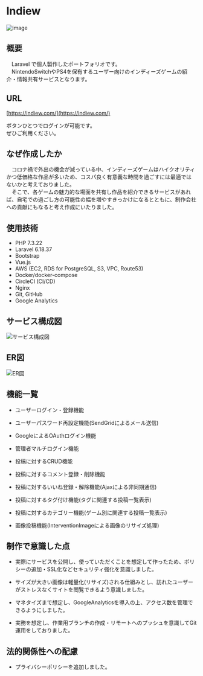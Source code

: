 # Indiew

![image](https://trip-switch-bucket.s3-ap-northeast-1.amazonaws.com/20201007051004_indiew_github.jpeg)

## 概要

　Laravel で個人製作したポートフォリオです。  
　NintendoSwitchやPS4を保有するユーザー向けのインディーズゲームの紹介・情報共有サービスとなります。

## URL

[https://indiew.com/](https://indiew.com/)

ボタンひとつでログインが可能です。  
ぜひご利用ください。

## なぜ作成したか

　コロナ禍で外出の機会が減っている中、インディーズゲームはハイクオリティかつ低価格な作品が多いため、コスパ良く有意義な時間を過ごすには最適ではないかと考えておりました。  
　そこで、各ゲームの魅力的な場面を共有し作品を紹介できるサービスがあれば、自宅での過ごし方の可能性の幅を増やすきっかけになるとともに、制作会社への貢献にもなると考え作成にいたりました。

## 使用技術

- PHP 7.3.22
- Laravel 6.18.37
- Bootstrap
- Vue.js
- AWS (EC2, RDS for PostgreSQL, S3, VPC, Route53)
- Docker/docker-compose
- CircleCI (CI/CD)
- Nginx
- Git, GitHub
- Google Analytics

## サービス構成図

![サービス構成図](https://trip-switch-bucket.s3-ap-northeast-1.amazonaws.com/20201007035453_indiew_back.png)

## ER図

![ER図](https://trip-switch-bucket.s3-ap-northeast-1.amazonaws.com/indiew_erd2_202010200130.png)

## 機能一覧

- ユーザーログイン・登録機能

- ユーザーパスワード再設定機能(SendGridによるメール送信)

- GoogleによるOAuthログイン機能

- 管理者マルチログイン機能

- 投稿に対するCRUD機能

- 投稿に対するコメント登録・削除機能

- 投稿に対するいいね登録・解除機能(Ajaxによる非同期通信)

- 投稿に対するタグ付け機能(タグに関連する投稿一覧表示)

- 投稿に対するカテゴリー機能(ゲーム別に関連する投稿一覧表示)

- 画像投稿機能(InterventionImageによる画像のリサイズ処理)

## 制作で意識した点

- 実際にサービスを公開し、使っていただくことを想定して作ったため、ポリシーの追加・SSL化などセキュリティ強化を意識しました。

- サイズが大きい画像は軽量化(リサイズ)される仕組みとし、訪れたユーザーがストレスなくサイトを閲覧できるよう意識しました。

- マネタイズまで想定し、GoogleAnalyticsを導入の上、アクセス数を管理できるようにしました。

- 実務を想定し、作業用ブランチの作成・リモートへのプッシュを意識してGit運用をしておりました。

## 法的関係性への配慮

- プライバシーポリシーを追加しました。